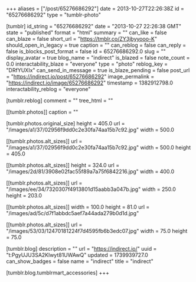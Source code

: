 +++
aliases = ["/post/65276686292"]
date = 2013-10-27T22:26:38Z
id = "65276686292"
type = "tumblr-photo"

[tumblr]
id_string = "65276686292"
date = "2013-10-27 22:26:38 GMT"
state = "published"
format = "html"
summary = ""
can_like = false
can_blaze = false
short_url = "https://tmblr.co/ZY3jbyyooo-K"
should_open_in_legacy = true
caption = ""
can_reblog = false
can_reply = false
is_blocks_post_format = false
id = 65276686292.0
slug = ""
display_avatar = true
blog_name = "indirect"
is_blazed = false
note_count = 0.0
interactability_blaze = "everyone"
type = "photo"
reblog_key = "DRfYUXIx"
can_send_in_message = true
is_blaze_pending = false
post_url = "https://indirect.io/post/65276686292"
image_permalink = "https://indirect.io/image/65276686292"
timestamp = 1382912798.0
interactability_reblog = "everyone"

[tumblr.reblog]
comment = ""
tree_html = ""

[[tumblr.photos]]
caption = ""

[tumblr.photos.original_size]
height = 405.0
url = "/images/a1/37/02956f9dd0c2e30fa74aa15b7c92.jpg"
width = 500.0

[[tumblr.photos.alt_sizes]]
url = "/images/a1/37/02956f9dd0c2e30fa74aa15b7c92.jpg"
width = 500.0
height = 405.0

[[tumblr.photos.alt_sizes]]
height = 324.0
url = "/images/2d/81/3908e02fac55f89a7a75f6842216.jpg"
width = 400.0

[[tumblr.photos.alt_sizes]]
url = "/images/ee/34/7320307f4913801d15aabb3a047b.jpg"
width = 250.0
height = 203.0

[[tumblr.photos.alt_sizes]]
width = 100.0
height = 81.0
url = "/images/ad/5c/d7f1abbdc5aef7a44ada279b0d1d.jpg"

[[tumblr.photos.alt_sizes]]
url = "/images/53/03/12470181224f7d4595fb6b3edc07.jpg"
width = 75.0
height = 75.0

[tumblr.blog]
description = ""
url = "https://indirect.io/"
uuid = "t:PgyUJU3SA2Klwyt81UWAwQ"
updated = 1739939727.0
can_show_badges = false
name = "indirect"
title = "indirect"

[tumblr.blog.tumblrmart_accessories]
+++
